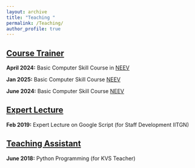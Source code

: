 ```yaml
---
layout: archive
title: "Teaching "
permalink: /Teaching/
author_profile: true
---
```

## <ins>Course Trainer</ins>
**April 2024:** Basic Computer Skill Course in  [NEEV](https://neev.iitgn.ac.in/)

**Jan 2025:** Basic Computer Skill Course  [NEEV](https://neev.iitgn.ac.in/)

**June 2024:** Basic Computer Skill Course  [NEEV](https://neev.iitgn.ac.in/)

## <ins>Expert Lecture</ins>
**Feb 2019:** Expert Lecture on Google Script (for Staff Development IITGN)

## <ins>Teaching Assistant</ins>
**June 2018:** Python Programming (for KVS Teacher)
